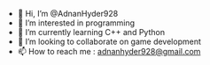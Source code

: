 - 👋 Hi, I’m @AdnanHyder928
- 👀 I’m interested in programming
- 🌱 I’m currently learning C++ and Python
- 💞️ I’m looking to collaborate on game development
- 📫 How to reach me : adnanhyder928@gmail.com

<!---
AdnanHyder928/AdnanHyder928 is a ✨ special ✨ repository because its `README.md` (this file) appears on your GitHub profile.
You can click the Preview link to take a look at your changes.
--->

